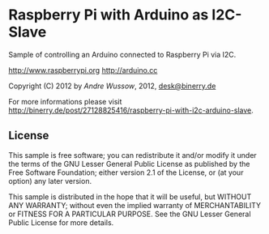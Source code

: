 Raspberry Pi with Arduino as I2C-Slave
======================================
Sample of controlling an Arduino connected to Raspberry Pi via I2C.

http://www.raspberrypi.org
http://arduino.cc

Copyright (C) 2012 by _Andre Wussow_, 2012, desk@binerry.de

For more informations please visit http://binerry.de/post/27128825416/raspberry-pi-with-i2c-arduino-slave.

License
-------
This sample is free software; you can redistribute it and/or
modify it under the terms of the GNU Lesser General Public
License as published by the Free Software Foundation; either
version 2.1 of the License, or (at your option) any later version.

This sample is distributed in the hope that it will be useful,
but WITHOUT ANY WARRANTY; without even the implied warranty of
MERCHANTABILITY or FITNESS FOR A PARTICULAR PURPOSE. See the GNU
Lesser General Public License for more details.